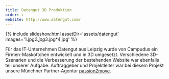 ```yaml
---
title: Datengut 3D Produktion
order: i
website: http://www.datengut.com/
---
```


{% include slideshow.html assetDir='assets/datengut' images='1.jpg*2.jpg*3.jpg*4.jpg' %}

Für das IT-Unternehmen Datengut aus Leipzig wurde von Campudus ein Firmen-Maskottchen entwickelt und in 3D  umgesetzt. Verschiedene 3D-Szenarien und die Verbesserung der bestehenden Website war ebenfalls teil unserer Aufgabe.  Auftraggeber und Projektleiter war bei diesem Projekt unsere Münchner Partner-Agentur [passion2move](http://www.passion2move.com/).
